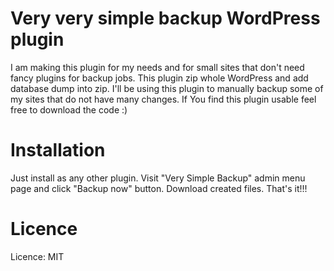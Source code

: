 # Very very simple backup WordPress plugin
I am making this plugin for my needs and for small sites that don't need fancy plugins for backup jobs. This plugin zip whole WordPress and add database dump into zip. 
I'll be using this plugin to manually backup some of my sites that do not have many changes. If You find this plugin usable feel free to download the code :)

# Installation
Just install as any other plugin. Visit "Very Simple Backup" admin menu page and click "Backup now" button. Download created files. That's it!!! 

# Licence
Licence: MIT
